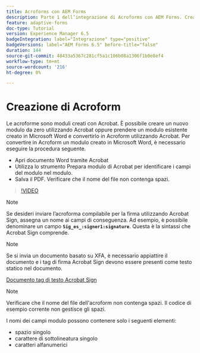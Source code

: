 ```yaml
---
title: Acroforms con AEM Forms
description: Parte 1 dell’integrazione di Acroforms con AEM Forms. Creazione di un modulo adattivo tramite Acroform e unione dei dati per ottenere un PDF.
feature: adaptive-forms
doc-type: Tutorial
version: Experience Manager 6.5
badgeIntegration: label="Integrazione" type="positive"
badgeVersions: label="AEM Forms 6.5" before-title="false"
duration: 144
source-git-commit: 48433a5367c281cf5a1c106b08a1306f1b0e8ef4
workflow-type: tm+mt
source-wordcount: '216'
ht-degree: 0%

---
```



# Creazione di Acroform

Le acroforme sono moduli creati con Acrobat. È possibile creare un nuovo modulo da zero utilizzando Acrobat oppure prendere un modulo esistente creato in Microsoft Word e convertirlo in Acroform utilizzando Acrobat. Per convertire in Acroform un modulo creato in Microsoft Word, è necessario eseguire la procedura seguente.

* Apri documento Word tramite Acrobat
* Utilizza lo strumento Prepara modulo di Acrobat per identificare i campi del modulo nel modulo.
* Salva il PDF. Verificare che il nome del file non contenga spazi.


>[!VIDEO](https://video.tv.adobe.com/v/22575?quality=12&learn=on)

>[!NOTE]
>
>Se desideri inviare l’acroforma compilabile per la firma utilizzando Acrobat Sign, assegna un nome ai campi di conseguenza. Ad esempio, è possibile denominare un campo **`Sig_es_:signer1:signature`**. Questa è la sintassi che Acrobat Sign comprende.

>[!NOTE]
>
>Se si invia un documento basato su XFA, è necessario appiattire il documento e i tag di firma Acrobat Sign devono essere presenti come testo statico nel documento.

[Documento tag di testo Acrobat Sign](https://helpx.adobe.com/sign/using/text-tag.html)

>[!NOTE]
>
>Verificare che il nome del file dell&#39;acroform non contenga spazi. Il codice di esempio corrente non gestisce gli spazi.
>
>I nomi dei campi modulo possono contenere solo i seguenti elementi:
>
>* spazio singolo
>* carattere di sottolineatura singolo
>* caratteri alfanumerici
